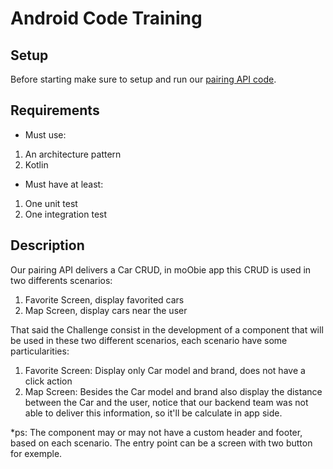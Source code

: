 # Android Code Training

## Setup
Before starting make sure to setup and run our [pairing API code](https://github.com/andresfabreu/android-training-api).

## Requirements
- Must use: 
1. An architecture pattern
2. Kotlin

- Must have at least:
1. One unit test
2. One integration test

## Description
Our pairing API delivers a Car CRUD, in moObie app this CRUD is used in two differents scenarios: 
1. Favorite Screen, display favorited cars
2. Map Screen, display cars near the user

That said the Challenge consist in the development of a component that will be used in these two different scenarios, each scenario have some particularities:
1. Favorite Screen: Display only Car model and brand, does not have a click action
2. Map Screen: Besides the Car model and brand also display the distance between the Car and the user, notice that our backend team was not able to deliver this information, so it'll be calculate in app side.

*ps: The component may or may not have a custom header and footer, based on each scenario. The entry point can be a screen with two button for exemple.
